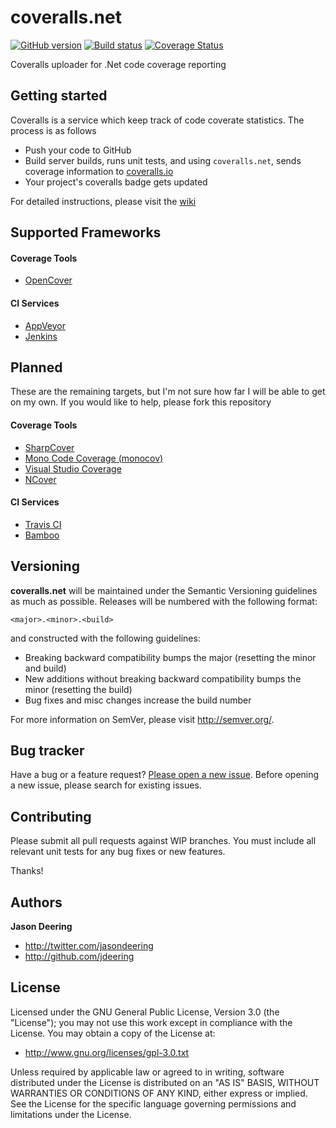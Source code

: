 coveralls.net
=============

[![GitHub version](https://badge.fury.io/gh/coveralls-net%2Fcoveralls.net.svg)](http://badge.fury.io/gh/coveralls-net%2Fcoveralls.net)
[![Build status](https://ci.appveyor.com/api/projects/status/github/coveralls-net/coveralls.net?branch=master&svg=true)](https://ci.appveyor.com/project/jdeering/coveralls-net-gmbph)
[![Coverage Status](https://coveralls.io/repos/coveralls-net/coveralls.net/badge.svg)](https://coveralls.io/r/coveralls-net/coveralls.net)

Coveralls uploader for .Net code coverage reporting

## Getting started

Coveralls is a service which keep track of code coverate statistics. The process is as follows

* Push your code to GitHub
* Build server builds, runs unit tests, and using `coveralls.net`, sends coverage information to [coveralls.io](http://coveralls.io)
* Your project's coveralls badge gets updated

For detailed instructions, please visit the [wiki](https://github.com/coveralls-net/coveralls.net/wiki)

## Supported Frameworks

#### Coverage Tools

* [OpenCover](https://github.com/sawilde/opencover)

#### CI Services

* [AppVeyor](http://www.appveyor.com/)
* [Jenkins](http://jenkins-ci.org/)

## Planned

These are the remaining targets, but I'm not sure how far I will be able to get on my own. If you would like to help, please
fork this repository

#### Coverage Tools

* [SharpCover](https://github.com/gaillard/SharpCover)
* [Mono Code Coverage (monocov)](http://www.mono-project.com/docs/debug+profile/profile/code-coverage/)
* [Visual Studio Coverage](http://msdn.microsoft.com/en-us/library/dd299398%28v=vs.90%29.aspx)
* [NCover](https://www.ncover.com/)

#### CI Services

* [Travis CI](https://travis-ci.org)
* [Bamboo](https://www.atlassian.com/software/bamboo)

## Versioning

<b>coveralls.net</b> will be maintained under the Semantic Versioning guidelines as much as possible. Releases will be numbered with the following format:

`<major>.<minor>.<build>`

and constructed with the following guidelines:

* Breaking backward compatibility bumps the major (resetting the minor and build)
* New additions without breaking backward compatibility bumps the minor (resetting the build)
* Bug fixes and misc changes increase the build number

For more information on SemVer, please visit http://semver.org/.


## Bug tracker

Have a bug or a feature request? [Please open a new issue](https://github.com/coveralls-net/coveralls.net/issues). Before opening a new issue, please search for existing issues.


## Contributing

Please submit all pull requests against WIP branches. You must include all relevant unit tests for any bug fixes or new features.

Thanks!


## Authors

**Jason Deering**

+ http://twitter.com/jasondeering
+ http://github.com/jdeering

## License

Licensed under the GNU General Public License, Version 3.0 (the "License"); you may not use this work except in compliance with the License. You may obtain a copy of the License at:

* http://www.gnu.org/licenses/gpl-3.0.txt

Unless required by applicable law or agreed to in writing, software distributed under the License is distributed on an "AS IS" BASIS, WITHOUT WARRANTIES OR CONDITIONS OF ANY KIND, either express or implied. See the License for the specific language governing permissions and limitations under the License.
